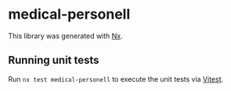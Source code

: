 # medical-personell

This library was generated with [Nx](https://nx.dev).

## Running unit tests

Run `nx test medical-personell` to execute the unit tests via [Vitest](https://vitest.dev/).
